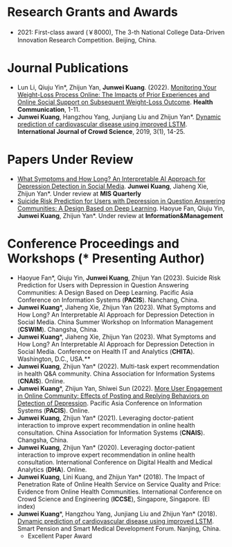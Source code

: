 # Research Grants and Awards     

- 2021: First-class award (￥8000), The 3-th National College Data-Driven Innovation Research Competition. Beijing, China.

# Journal Publications 

- Lun Li, Qiuju Yin*, Zhijun Yan, **Junwei Kuang**. (2022). [Monitoring Your Weight-Loss Process Online: The Impacts of Prior Experiences and Online Social Support on Subsequent Weight-Loss Outcome](https://www.tandfonline.com/doi/full/10.1080/10410236.2022.2073116). **Health Communication**, 1-11.
- **Junwei Kuang**, Hangzhou Yang, Junjiang Liu and Zhijun Yan*. [Dynamic prediction of cardiovascular disease using improved LSTM](https://ieeexplore.ieee.org/abstract/document/9826648). **International Journal of Crowd Science**, 2019, 3(1), 14-25.

# Papers Under Review 

- [What Symptoms and How Long? An Interpretable AI Approach for Depression Detection in Social Media](https://arxiv.org/abs/2305.13127v2). **Junwei Kuang**, Jiaheng Xie, Zhijun Yan*. Under review at **MIS Quarterly**
- [Suicide Risk Prediction for Users with Depression in Question Answering Communities: A Design Based on Deep Learning](). Haoyue Fan, Qiuju Yin, **Junwei Kuang**, Zhijun Yan*. Under review at **Information&Management**

# Conference Proceedings and Workshops (* Presenting Author) 

- Haoyue Fan*, Qiuju Yin, **Junwei Kuang**, Zhijun Yan (2023). Suicide Risk Prediction for Users with Depression in Question Answering Communities: A Design Based on Deep Learning. Pacific Asia Conference on Information Systems (**PACIS**). Nanchang, China.
- **Junwei Kuang***, Jiaheng Xie, Zhijun Yan (2023). What Symptoms and How Long? An Interpretable AI Approach for Depression Detection in Social Media. China Summer Workshop on Information Management (**CSWIM**). Changsha, China.
-  **Junwei Kuang***, Jiaheng Xie, Zhijun Yan (2023). What Symptoms and How Long? An Interpretable AI Approach for Depression Detection in Social Media. Conference on Health IT and Analytics (**CHITA**). Washington, D.C., USA.**
- **Junwei Kuang**, Zhijun Yan* (2022). Multi-task expert recommendation in health Q&A community. China Association for Information Systems (**CNAIS**). Online.
- **Junwei Kuang***, Zhijun Yan, Shiwei Sun (2022). [More User Engagement in Online Community: Effects of  Posting and Replying Behaviors on Detection of Depression](https://aisel.aisnet.org/pacis2022/137). Pacific Asia Conference on Information Systems (**PACIS**). Online.
- **Junwei Kuang**, Zhijun Yan* (2021). Leveraging doctor-patient interaction to improve expert recommendation in online health
  consultation. China Association for Information Systems (**CNAIS**). Changsha, China.
- **Junwei Kuang**, Zhijun Yan* (2020). Leveraging doctor-patient interaction to improve expert recommendation in online health
  consultation. International Conference on Digital Health and Medical Analytics (**DHA**). Online.
- **Junwei Kuang**, Lini Kuang, and Zhijun Yan* (2018). The Impact of Penetration Rate of Online Health Service on Service Quality and Price: Evidence from Online Health Communities. International Conference on Crowd Science and Engineering (**ICCSE**), Singapore, Singapore. (EI index)
- **Junwei Kuang***, Hangzhou Yang, Junjiang Liu and Zhijun Yan* (2018). [Dynamic prediction of cardiovascular disease using improved LSTM](https://ieeexplore.ieee.org/abstract/document/9826648). Smart Pension and Smart Medical Development Forum. Nanjing, China.
  - Excellent Paper Award

